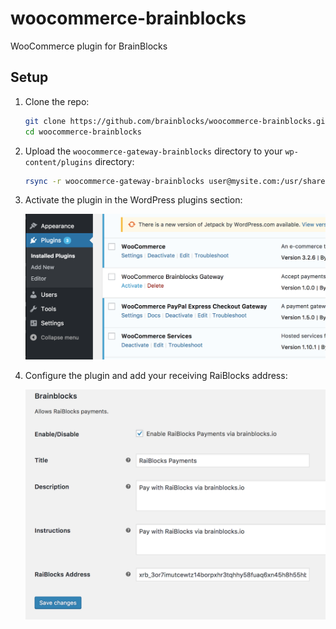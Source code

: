 # woocommerce-brainblocks

WooCommerce plugin for BrainBlocks

## Setup

1. Clone the repo:

   ```bash
   git clone https://github.com/brainblocks/woocommerce-brainblocks.git
   cd woocommerce-brainblocks
   ```
   
2. Upload the `woocommerce-gateway-brainblocks` directory to your `wp-content/plugins` directory:

   ```bash
   rsync -r woocommerce-gateway-brainblocks user@mysite.com:/usr/share/wordpress/wp-content/plugins/
   ```
   
3. Activate the plugin in the WordPress plugins section:

   ![plugins](./img/plugins.png)

4. Configure the plugin and add your receiving RaiBlocks address:

   ![config](./img/config.png)


